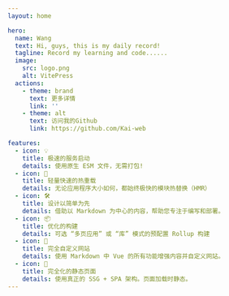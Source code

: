 ```yaml
---
layout: home

hero:
  name: Wang
  text: Hi, guys, this is my daily record!
  tagline: Record my learning and code......
  image:
    src: logo.png
    alt: VitePress
  actions:
    - theme: brand
      text: 更多详情
      link: ''
    - theme: alt
      text: 访问我的Github
      link: https://github.com/Kai-web

features:
  - icon: 💡
    title: 极速的服务启动
    details: 使用原生 ESM 文件，无需打包!
  - icon: 🖖
    title: 轻量快速的热重载
    details: 无论应用程序大小如何，都始终极快的模块热替换（HMR）
  - icon: 🛠️
    title: 设计以简单为先
    details: 借助以 Markdown 为中心的内容，帮助您专注于编写和部署。
  - icon: 📦
    title: 优化的构建
    details: 可选 “多页应用” 或 “库” 模式的预配置 Rollup 构建
  - icon: 🔩
    title: 完全自定义网站
    details: 使用 Markdown 中 Vue 的所有功能增强内容并自定义网站。
  - icon: 🔑
    title: 完全化的静态页面
    details: 使用真正的 SSG + SPA 架构。页面加载时静态。
---
```


<style>
    :root {
        --vp-home-hero-name-color: transparent;
        --vp-home-hero-name-background: -webkit-linear-gradient(120deg, #bd34fe, #41d1ff);
        --vp-home-hero-image-background-image: linear-gradient(-45deg,#bd34fe 50%,#4c09b9 50%);
        --vp-home-hero-image-filter: blur(40px);
    }
</style>
